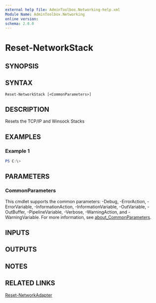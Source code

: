 ```yaml
---
external help file: AdminToolbox.Networking-help.xml
Module Name: AdminToolbox.Networking
online version:
schema: 2.0.0
---
```


# Reset-NetworkStack

## SYNOPSIS

## SYNTAX

```
Reset-NetworkStack [<CommonParameters>]
```

## DESCRIPTION
Resets the TCP/IP and Winsock Stacks

## EXAMPLES

### Example 1
```powershell
PS C:\> 
```



## PARAMETERS

### CommonParameters
This cmdlet supports the common parameters: -Debug, -ErrorAction, -ErrorVariable, -InformationAction, -InformationVariable, -OutVariable, -OutBuffer, -PipelineVariable, -Verbose, -WarningAction, and -WarningVariable. For more information, see [about_CommonParameters](http://go.microsoft.com/fwlink/?LinkID=113216).

## INPUTS

## OUTPUTS

## NOTES

## RELATED LINKS

[Reset-NetworkAdapter]()


